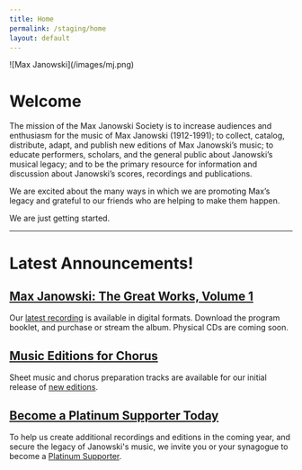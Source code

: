 ```yaml
---
title: Home
permalink: /staging/home
layout: default
---
```


<div class="home_img" markdown=1>
![Max Janowski](/images/mj.png)
</div>
<script type="text/javascript">
if (location.href.includes("utm_campaign=cd1")) {
  location.href = '/cd1?utm_source=cd&utm_medium=qr&utm_campaign=cd1';
}
</script>

# Welcome

The mission of the Max Janowski Society is to increase audiences
and enthusiasm for the music of Max Janowski (1912-1991); to
collect, catalog, distribute, adapt, and publish new editions
of Max Janowski’s music; to educate performers, scholars, and
the general public about Janowski’s musical legacy; and to
be the primary resource for information and discussion about
Janowski’s scores, recordings and publications.

We are excited about the many ways in which we are promoting
Max’s legacy and grateful to our friends who are helping to
make them happen.

We are just getting started.

---

<div class="announcements" markdown=1>

# Latest Announcements!

## [Max Janowski: The Great Works, Volume 1](/cd1)

  Our [latest recording](/cd1) is available in digital formats. Download the program booklet, and purchase or stream the album. Physical CDs are coming soon.

## [Music Editions for Chorus](/download)

  Sheet music and chorus preparation tracks are available for our initial release
  of [new editions](/download).

## [Become a Platinum Supporter Today](/platinum)

  To help us create additional recordings and editions in the coming year,
  and secure the legacy of Janowski's music, we invite you or your synagogue to become a [Platinum Supporter](/platinum).

</div>
